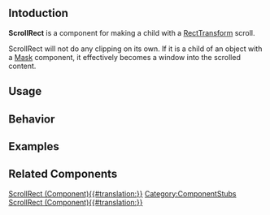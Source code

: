 <languages></languages> <translate>

## Intoduction

**ScrollRect** is a component for making a child with a
[RectTransform](RectTransform_(Component) "wikilink") scroll.

ScrollRect will not do any clipping on its own. If it is a child of an
object with a [Mask](Mask_(Component) "wikilink") component, it
effectively becomes a window into the scrolled content.

## Usage

## Behavior

## Examples

## Related Components

</translate>

[ScrollRect
(Component){{#translation:}}](Category:Components{{#translation:}} "wikilink")
[Category:ComponentStubs](Category:ComponentStubs "wikilink")
[ScrollRect
(Component){{#translation:}}](Category:Components:UIX:Interaction{{#translation:}} "wikilink")